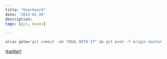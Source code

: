 ```yaml
---
title: "Overheard"
date: '2013-01-24'
description:
tags: [git, muses]

---
```


```sh
alias yolo='git commit -am "DEAL WITH IT" && git push -f origin master'
```

([twitter](https://twitter.com/potch/status/292403281349705729))
